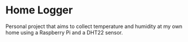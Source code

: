 # Home Logger
Personal project that aims to collect temperature and humidity at my own home using a Raspberry Pi and a DHT22 sensor.
